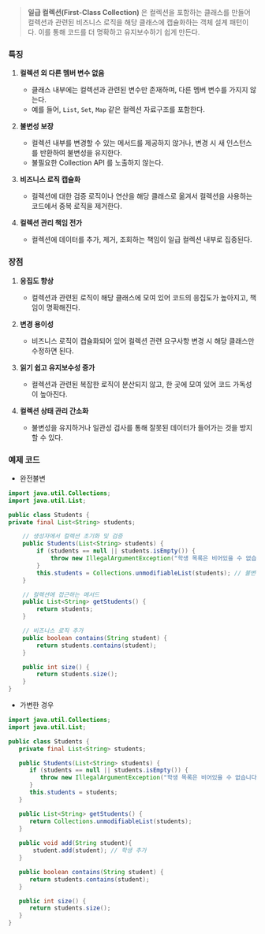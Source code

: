 > **일급 컬렉션(First-Class Collection)** 은 컬렉션을 포함하는 클래스를 만들어 컬렉션과 관련된 비즈니스 로직을 해당 클래스에 캡슐화하는 객체 설계 패턴이다. 이를 통해 코드를 더 명확하고 유지보수하기 쉽게 만든다. 

### 특징
1. **컬렉션 외 다른 멤버 변수 없음**
    - 클래스 내부에는 컬렉션과 관련된 변수만 존재하며, 다른 멤버 변수를 가지지 않는다.
    - 예를 들어, `List`, `Set`, `Map` 같은 컬렉션 자료구조를 포함한다.

2. **불변성 보장**
    - 컬렉션 내부를 변경할 수 있는 메서드를 제공하지 않거나, 변경 시 새 인스턴스를 반환하여 불변성을 유지한다.
    - 불필요한 Collection API 를 노출하지 않는다.

3. **비즈니스 로직 캡슐화**
    - 컬렉션에 대한 검증 로직이나 연산을 해당 클래스로 옮겨서 컬렉션을 사용하는 코드에서 중복 로직을 제거한다.

4. **컬렉션 관리 책임 전가**
    - 컬렉션에 데이터를 추가, 제거, 조회하는 책임이 일급 컬렉션 내부로 집중된다.

### 장점
1. **응집도 향상**
    - 컬렉션과 관련된 로직이 해당 클래스에 모여 있어 코드의 응집도가 높아지고, 책임이 명확해진다.

2. **변경 용이성**
    - 비즈니스 로직이 캡슐화되어 있어 컬렉션 관련 요구사항 변경 시 해당 클래스만 수정하면 된다.

3. **읽기 쉽고 유지보수성 증가**
    - 컬렉션과 관련된 복잡한 로직이 분산되지 않고, 한 곳에 모여 있어 코드 가독성이 높아진다.

4. **컬렉션 상태 관리 간소화**
    - 불변성을 유지하거나 일관성 검사를 통해 잘못된 데이터가 들어가는 것을 방지할 수 있다.

### 예제 코드

- 완전불변
```java
import java.util.Collections;
import java.util.List;

public class Students {
private final List<String> students;

    // 생성자에서 컬렉션 초기화 및 검증
    public Students(List<String> students) {
        if (students == null || students.isEmpty()) {
            throw new IllegalArgumentException("학생 목록은 비어있을 수 없습니다.");
        }
        this.students = Collections.unmodifiableList(students); // 불변성 유지
    }

    // 컬렉션에 접근하는 메서드
    public List<String> getStudents() {
        return students;
    }

    // 비즈니스 로직 추가
    public boolean contains(String student) {
        return students.contains(student);
    }

    public int size() {
        return students.size();
    }
}
```

- 가변한 경우
```java
import java.util.Collections;
import java.util.List;

public class Students {
   private final List<String> students;

   public Students(List<String> students) {
      if (students == null || students.isEmpty()) {
         throw new IllegalArgumentException("학생 목록은 비어있을 수 없습니다.");
      }
      this.students = students; 
   }

   public List<String> getStudents() {
      return Collections.unmodifiableList(students);
   }
   
   public void add(String student){
       student.add(student); // 학생 추가
   }

   public boolean contains(String student) {
      return students.contains(student);
   }

   public int size() {
      return students.size();
   }
}
```